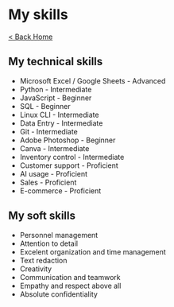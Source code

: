 # My skills

[< Back Home](/)

## My technical skills

- Microsoft Excel / Google Sheets - Advanced
- Python - Intermediate
- JavaScript - Beginner
- SQL - Beginner
- Linux CLI - Intermediate
- Data Entry - Intermediate
- Git - Intermediate
- Adobe Photoshop - Beginner
- Canva - Intermediate
- Inventory control - Intermediate
- Customer support - Proficient
- AI usage - Proficient
- Sales - Proficient
- E-commerce - Proficient

## My soft skills

- Personnel management
- Attention to detail
- Excelent organization and time management
- Text redaction
- Creativity
- Communication and teamwork
- Empathy and respect above all
- Absolute confidentiality